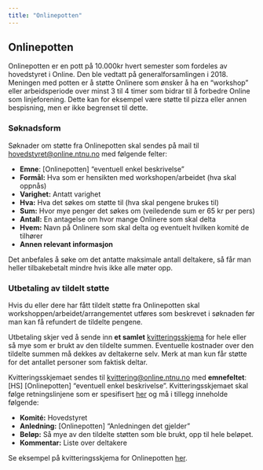 ```yaml
---
title: "Onlinepotten"
---
```


## Onlinepotten
Onlinepotten er en pott på 10.000kr hvert semester som fordeles av hovedstyret i Online. Den ble vedtatt på generalforsamlingen i 2018. Meningen med potten er å støtte Onlinere som ønsker å ha en “workshop” eller arbeidsperiode over minst 3 til 4 timer som bidrar til å forbedre Online som linjeforening. Dette kan for eksempel være støtte til pizza eller annen bespisning, men er ikke begrenset til dette.
### Søknadsform
Søknader om støtte fra Onlinepotten skal sendes på mail til [hovedstyret@online.ntnu.no](mailto:hovedstyret@online.ntnu.no) med følgende felter:

- **Emne**: [Onlinepotten] “eventuell enkel beskrivelse”  
- **Formål:** Hva som er hensikten med workshopen/arbeidet (hva skal oppnås)
- **Varighet:** Antatt varighet
- **Hva:** Hva det søkes om støtte til (hva skal pengene brukes til)
- **Sum:** Hvor mye penger det søkes om (veiledende sum er 65 kr per pers)
- **Antall:** En antagelse om hvor mange Onlinere som skal delta
- **Hvem:** Navn på Onlinere som skal delta og eventuelt hvilken komité de tilhører
- **Annen relevant informasjon**

Det anbefales å søke om det antatte maksimale antall deltakere, så får man heller tilbakebetalt mindre hvis ikke alle møter opp.
### Utbetaling av tildelt støtte
Hvis du eller dere har fått tildelt støtte fra Onlinepotten skal workshoppen/arbeidet/arrangementet utføres som beskrevet i søknaden før man kan få refundert de tildelte pengene.

Utbetaling skjer ved å sende inn **et samlet** [kvitteringsskjema](https://online.ntnu.no/wiki/online/info/sosialt-og-okonomisk/skjemaer) for hele eller så mye som er brukt av den tildelte summen. Eventuelle kostnader over den tildelte summen må dekkes av deltakerne selv. Merk at man kun får støtte for det antallet personer som faktisk deltar.

Kvitteringsskjemaet sendes til [kvittering@online.ntnu.no](mailto:kvittering@online.ntnu.no) med **emnefeltet**:
[HS] [Onlinepotten] “eventuell enkel beskrivelse”. 
Kvitteringsskjemaet skal følge retningslinjene som er spesifisert [her](https://online.ntnu.no/wiki/online/info/sosialt-og-okonomisk/skjemaer) og må i tillegg inneholde følgende:
- **Komité:** Hovedstyret
- **Anledning:** [Onlinepotten] “Anledningen det gjelder”
- **Beløp:** Så mye av den tildelte støtten som ble brukt, opp til hele beløpet.
- **Kommentar:** Liste over deltakere

Se eksempel på kvitteringsskjema for Onlinepotten [her](https://online.ntnu.no/wiki/online/info/sosialt-og-okonomisk/).